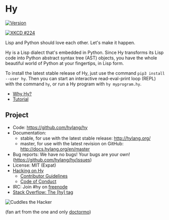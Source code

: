 Hy
==

[![Version](https://img.shields.io/pypi/v/hy.svg)](https://pypi.python.org/pypi/hy)

<a href="https://xkcd.com/224/"><img title="We lost the documentation on quantum mechanics. You'll have to decode the regexes yourself." alt="XKCD #224" src="https://raw.github.com/hylang/shyte/18f6925e08684b0e1f52b2cc2c803989cd62cd91/imgs/xkcd.png"></a>

Lisp and Python should love each other. Let's make it happen.

Hy is a Lisp dialect that's embedded in Python. Since Hy transforms its Lisp
code into Python abstract syntax tree (AST) objects, you have the whole
beautiful world of Python at your fingertips, in Lisp form.

To install the latest stable release of Hy, just use the command `pip3 install
--user hy`. Then you can start an interactive read-eval-print loop (REPL) with
the command `hy`, or run a Hy program with `hy myprogram.hy`.

* [Why Hy?](http://docs.hylang.org/en/master/whyhy.html)
* [Tutorial](http://docs.hylang.org/en/master/tutorial.html)

Project
-------

* Code: https://github.com/hylang/hy
* Documentation:
  * stable, for use with the latest stable release: http://hylang.org/
  * master, for use with the latest revision on GitHub: http://docs.hylang.org/en/master
* Bug reports: We have no bugs! Your bugs are your own! (https://github.com/hylang/hy/issues)
* License: MIT (Expat)
* [Hacking on Hy](http://docs.hylang.org/en/master/hacking.html)
  * [Contributor Guidelines](http://docs.hylang.org/en/master/hacking.html#contributor-guidelines)
  * [Code of Conduct](http://docs.hylang.org/en/master/hacking.html#contributor-code-of-conduct)
* IRC: Join #hy on [freenode](https://webchat.freenode.net/)
* [Stack Overflow: The [hy] tag](https://stackoverflow.com/questions/tagged/hy)

![Cuddles the Hacker](https://i.imgur.com/QbPMXTN.png)

(fan art from the one and only [doctormo](http://doctormo.deviantart.com/art/Cuddles-the-Hacker-372184766))
